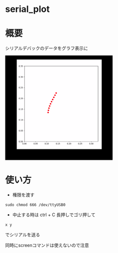 # serial_plot

# 概要
シリアルデバックのデータをグラフ表示に

![serial_plot.png](https://github.com/yn4k4nishi/serial_plot/blob/master/serial_plot.png)

# 使い方

* 権限を渡す
```
sudo chmod 666 /dev/ttyUSB0
```

* 中止する時は ctrl + C 長押しでゴリ押して

```serial
x y
```
でシリアルを送る

同時にscreenコマンドは使えないので注意


